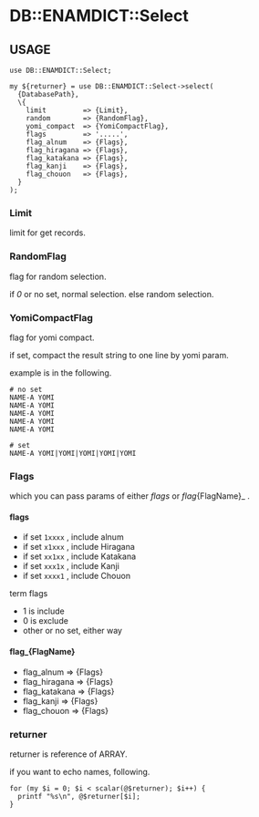 DB::ENAMDICT::Select
====

## USAGE

```
use DB::ENAMDICT::Select;

my ${returner} = use DB::ENAMDICT::Select->select(
  {DatabasePath},
  \{
    limit         => {Limit},
    random        => {RandomFlag},
    yomi_compact  => {YomiCompactFlag},
    flags         => '.....',
    flag_alnum    => {Flags},
    flag_hiragana => {Flags},
    flag_katakana => {Flags},
    flag_kanji    => {Flags},
    flag_chouon   => {Flags},
  }
);
```


### Limit

limit for get records.

### RandomFlag

flag for random selection.

if _0_ or no set, normal selection.
else random selection.

### YomiCompactFlag

flag for yomi compact.

if set, compact the result string to one line by yomi param.

example is in the following.

```
# no set
NAME-A YOMI
NAME-A YOMI
NAME-A YOMI
NAME-A YOMI
NAME-A YOMI

# set
NAME-A YOMI|YOMI|YOMI|YOMI|YOMI
```

### Flags

which you can pass params of either _flags_ or _flag_{FlagName}_ .

#### flags

- if set `1xxxx` , include alnum
- if set `x1xxx` , include Hiragana
- if set `xx1xx` , include Katakana
- if set `xxx1x` , include Kanji
- if set `xxxx1` , include Chouon

term flags

- 1 is include
- 0 is exclude
- other or no set, either way

#### flag_{FlagName}

- flag_alnum    => {Flags}
- flag_hiragana => {Flags}
- flag_katakana => {Flags}
- flag_kanji    => {Flags}
- flag_chouon   => {Flags}


### returner

returner is reference of ARRAY.

if you want to echo names, following.

```
for (my $i = 0; $i < scalar(@$returner); $i++) {
  printf "%s\n", @$returner[$i];
}
```
